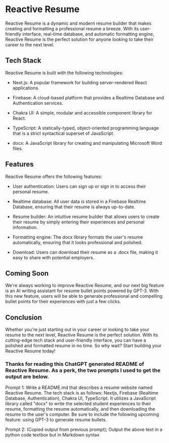# Reactive Resume
Reactive Resume is a dynamic and modern resume builder that makes creating and formatting a professional resume a breeze. With its user-friendly interface, real-time database, and automatic formatting engine, Reactive Resume is the perfect solution for anyone looking to take their career to the next level.

## Tech Stack
Reactive Resume is built with the following technologies:

- Next.js: A popular framework for building server-rendered React applications.

- Firebase: A cloud-based platform that provides a Realtime Database and Authentication services.

- Chakra UI: A simple, modular and accessible component library for React.

- TypeScript: A statically-typed, object-oriented programming language that is a strict syntactical superset of JavaScript.

- docx: A JavaScript library for creating and manipulating Microsoft Word files.

## Features
Reactive Resume offers the following features:

- User authentication: Users can sign up or sign in to access their personal resume.

- Realtime database: All user data is stored in a Firebase Realtime Database, ensuring that their resume is always up-to-date.

- Resume builder: An intuitive resume builder that allows users to create their resume by simply entering their experiences and personal information.

- Formatting engine: The docx library formats the user's resume automatically, ensuring that it looks professional and polished.

- Download: Users can download their resume as a .docx file, making it easy to share with potential employers.

## Coming Soon
We're always working to improve Reactive Resume, and our next big feature is an AI writing assistant for resume bullet points powered by GPT-3. With this new feature, users will be able to generate professional and compelling bullet points for their experiences with just a few clicks.

## Conclusion
Whether you're just starting out in your career or looking to take your resume to the next level, Reactive Resume is the perfect solution. With its cutting-edge tech stack and user-friendly interface, you can have a polished and formatted resume in no time. So why wait? Start building your Reactive Resume today!

### Thanks for reading this ChatGPT generated README of Reactive Resume. As a perk, the two prompts I used to get the output are below.

Prompt 1: Write a README.md that describes a resume website named Reactive Resume. The tech stack is as follows: Nextjs, Firebase (Realtime Database, Authentication), Chakra UI, TypeScript. It utilizes a JavaScript library called "docx" to write the selected student experiences to their resume, formatting the resume automatically, and then downloading the resume to the user's computer. Be sure to include the following upcoming feature: using GPT-3 to generate resume bullets.

Prompt 2: (Copied output from previous prompt); Output the above text in a python code textbox but in Markdown syntax
